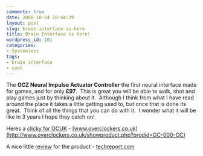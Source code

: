 ```yaml
---
comments: true
date: 2008-10-24 18:44:29
layout: post
slug: brain-interface-is-here
title: Brain Interface is here!
wordpress_id: 101
categories:
- Systemless
tags:
- brain interface
- cool
---
```


The **OCZ Neural Impulse Actuator Controller** the first neural interface made for games, and for only **£97**.  This is great you will be able to walk, shot and play games just by thinking about it.  Although I think from what I have read around the place it takes a little getting used to, but once that is done its great.  Think of all the things that you can do with it.  I wonder what it will be like in 3 years I hope they catch on!



Heres a [clicky for OCUK](http://www.overclockers.co.uk/showproduct.php?prodid=GC-000-OC) - [www.overclockers.co.uk](http://www.overclockers.co.uk/showproduct.php?prodid=GC-000-OC)  

A nice little [review](http://techreport.com/articles.x/14957) for the product - [techreport.com](http://techreport.com/articles.x/14957)  

